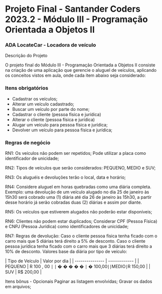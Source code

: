 <h1>Projeto Final - Santander Coders 2023.2 - Módulo III - Programação Orientada a Objetos II</h1>

<h3>ADA LocateCar - Locadora de veículo</h3>

  
Descrição do Projeto

O projeto final do Módulo III - Programação Orientada a Objetos II consiste na criação de uma aplicação que gerencie o aluguel de veículos, aplicando os conceitos vistos em aula, onde cada item abaixo seja considerado:

<h3>Itens obrigatórios</h3>

<ul><li>Cadastrar os veículos;</li>
<li>Alterar um veículo cadastrado;</li>
<li>Buscar um veículo por parte do nome;</li>
<li>Cadastrar o cliente (pessoa física e jurídica)</li>
<li>Alterar o cliente (pessoa física e jurídica)</li>
<li>Alugar um veículo para pessoa física e jurídica;</li>
<li>Devolver um veículo para pessoa física e jurídica;</li>
</ul>


<h3>Regras de negócio</h3>

RN1: Os veículos não podem ser repetidos; Pode utilizar a placa como identificador de unicidade;

RN2: Tipos de veículos que serão considerados: PEQUENO, MEDIO e SUV;

RN3: Os aluguéis e devoluções terão o local, data e horário;

RN4: Considere aluguel em horas quebradas como uma diária completa. Exemplo: uma devolução de um veículo alugado no dia 25 de janeiro às 15h30 será cobrado uma (1) diária até dia 26 de janeiro às 15h30, a partir desse horário já serão cobradas duas (2) diárias e assim por diante.

RN5: Os veículos que estiverem alugados não poderão estar disponíveis;

RN6: Clientes não podem estar duplicados; Considerar CPF (Pessoa Física) e CNPJ (Pessoa Jurídica) como identificadores de unicidade;

RN7: Regras de devolução:
Caso o cliente pessoa física tenha ficado com o carro mais que 5 diárias terá direito a 5% de desconto.
Caso o cliente pessoa jurídica tenha ficado com o carro mais que 3 diárias terá direito a 10% de desconto.
Valores base da diária por tipo de veículo:

| Tipo de Veículo | Valor por dia | | --------------- | ------------- | | PEQUENO | R
100
,
00
∣
∣
�
�
�
�
�
∣
�
100,00∣∣MEDIO∣R 150,00 | | SUV | R$ 200,00 |

Itens bônus - Opcionais
Paginar as listagem envolvidas;
Gravar os dados em arquivos;
